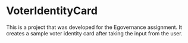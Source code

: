 # VoterIdentityCard
 This is a project that was developed for the Egovernance assignment. It creates a sample voter identity card after taking the input from the user.
